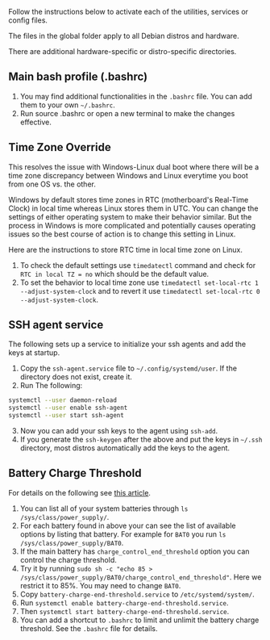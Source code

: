 Follow the instructions below to activate each of the utilities, services or config files.

The files in the global folder apply to all Debian distros and hardware.

There are additional hardware-specific or distro-specific directories.

## Main bash profile (.bashrc)
1. You may find additional functionalities in the `.bashrc` file. You can add them to your own `~/.bashrc`. 
2. Run source .bashrc or open a new terminal to make the changes effective.

## Time Zone Override
This resolves the issue with Windows-Linux dual boot where there will be a time zone discrepancy between Windows and Linux everytime you boot from one OS vs. the other.

Windows by default stores time zones in RTC (motherboard's Real-Time Clock) in local time whereas Linux stores them in UTC. You can change the settings of either operating system to make their behavior similar. But the process in Windows is more complicated and potentially causes operating issues so the best course of action is to change this setting in Linux.

Here are the instructions to store RTC time in local time zone on Linux.

1. To check the default settings use `timedatectl` command and check for `RTC in local TZ = no` which should be the default value.
2. To set the behavior to local time zone use `timedatectl set-local-rtc 1 --adjust-system-clock` and to revert it use `timedatectl set-local-rtc 0 --adjust-system-clock`. 

## SSH agent service
The following sets up a service to initialize your ssh agents and add the keys at startup.
1. Copy the `ssh-agent.service` file to `~/.config/systemd/user`. If the directory does not exist, create it.
2. Run The following:
```bash
systemctl --user daemon-reload
systemctl --user enable ssh-agent
systemctl --user start ssh-agent
```
3. Now you can add your ssh keys to the agent using `ssh-add`.
4. If you generate the `ssh-keygen` after the above and put the keys in `~/.ssh` directory, most distros automatically add the keys to the agent.

## Battery Charge Threshold
For details on the following see [this article](https://ubuntuhandbook.org/index.php/2024/02/limit-battery-charge-ubuntu/).

1. You can list all of your system batteries through `ls /sys/class/power_supply/`.
2. For each battery found in above your can see the list of available options by listing that battery. For example for `BAT0` you run `ls /sys/class/power_supply/BAT0`.
3. If the main battery has `charge_control_end_threshold` option you can control the charge threshold.
4. Try it by running `sudo sh -c "echo 85 > /sys/class/power_supply/BAT0/charge_control_end_threshold"`. Here we restrict it to 85%. You may need to change `BAT0`.
5. Copy `battery-charge-end-threshold.service` to `/etc/systemd/system/`.
6. Run `systemctl enable battery-charge-end-threshold.service`.
7. Then `systemctl start battery-charge-end-threshold.service`.
9. You can add a shortcut to `.bashrc` to limit and unlimit the battery charge threshold. See the `.bashrc` file for details.
